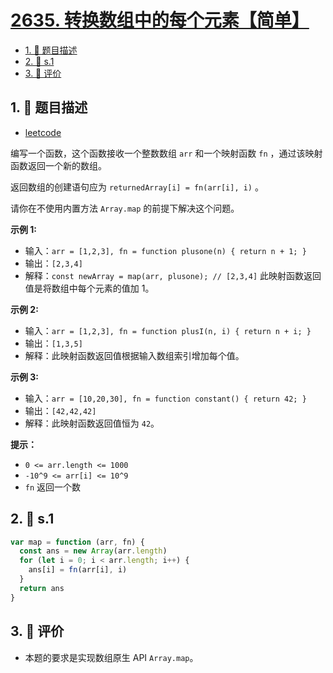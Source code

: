 # [2635. 转换数组中的每个元素【简单】](https://github.com/tnotesjs/TNotes.leetcode/tree/main/notes/2635.%20%E8%BD%AC%E6%8D%A2%E6%95%B0%E7%BB%84%E4%B8%AD%E7%9A%84%E6%AF%8F%E4%B8%AA%E5%85%83%E7%B4%A0%E3%80%90%E7%AE%80%E5%8D%95%E3%80%91)

<!-- region:toc -->

- [1. 📝 题目描述](#1--题目描述)
- [2. 🎯 s.1](#2--s1)
- [3. 🫧 评价](#3--评价)

<!-- endregion:toc -->

## 1. 📝 题目描述

- [leetcode](https://leetcode.cn/problems/apply-transform-over-each-element-in-array)

编写一个函数，这个函数接收一个整数数组 `arr` 和一个映射函数 `fn` ，通过该映射函数返回一个新的数组。

返回数组的创建语句应为 `returnedArray[i] = fn(arr[i], i)` 。

请你在不使用内置方法 `Array.map` 的前提下解决这个问题。

**示例 1:**

- 输入：`arr = [1,2,3], fn = function plusone(n) { return n + 1; }`
- 输出：`[2,3,4]`
- 解释：`const newArray = map(arr, plusone); // [2,3,4]` 此映射函数返回值是将数组中每个元素的值加 1。

**示例 2:**

- 输入：`arr = [1,2,3], fn = function plusI(n, i) { return n + i; }`
- 输出：`[1,3,5]`
- 解释：此映射函数返回值根据输入数组索引增加每个值。

**示例 3:**

- 输入：`arr = [10,20,30], fn = function constant() { return 42; }`
- 输出：`[42,42,42]`
- 解释：此映射函数返回值恒为 `42`。

**提示：**

- `0 <= arr.length <= 1000`
- `-10^9 <= arr[i] <= 10^9`
- `fn` 返回一个数

## 2. 🎯 s.1

```javascript
var map = function (arr, fn) {
  const ans = new Array(arr.length)
  for (let i = 0; i < arr.length; i++) {
    ans[i] = fn(arr[i], i)
  }
  return ans
}
```

## 3. 🫧 评价

- 本题的要求是实现数组原生 API `Array.map`。

